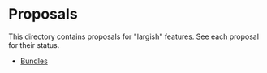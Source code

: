 # Proposals

This directory contains proposals for "largish" features. See each proposal for their status.

- [Bundles](001-bundles/)
